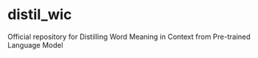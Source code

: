 # distil_wic
Official repository for Distilling Word Meaning in Context from Pre-trained Language Model
